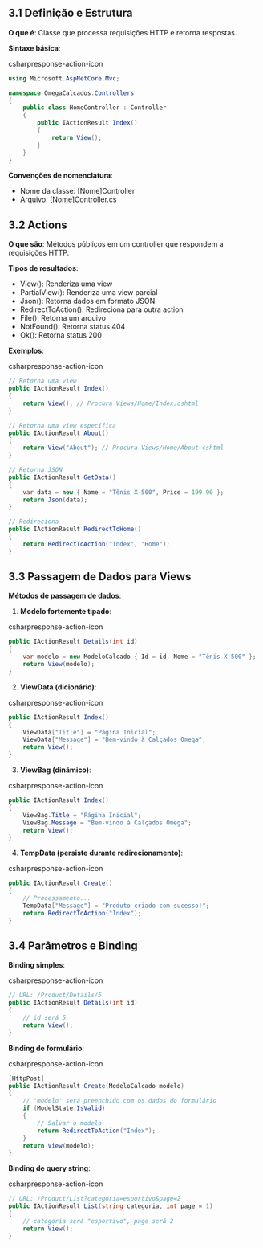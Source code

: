 ## 3.1 Definição e Estrutura

**O que é**: Classe que processa requisições HTTP e retorna respostas.

**Sintaxe básica**:

csharpresponse-action-icon

```csharp
using Microsoft.AspNetCore.Mvc;

namespace OmegaCalcados.Controllers
{
    public class HomeController : Controller
    {
        public IActionResult Index()
        {
            return View();
        }
    }
}
```

**Convenções de nomenclatura**:

- Nome da classe: [Nome]Controller
- Arquivo: [Nome]Controller.cs

## 3.2 Actions

**O que são**: Métodos públicos em um controller que respondem a requisições HTTP.

**Tipos de resultados**:

- View(): Renderiza uma view
- PartialView(): Renderiza uma view parcial
- Json(): Retorna dados em formato JSON
- RedirectToAction(): Redireciona para outra action
- File(): Retorna um arquivo
- NotFound(): Retorna status 404
- Ok(): Retorna status 200

**Exemplos**:

csharpresponse-action-icon

```csharp
// Retorna uma view
public IActionResult Index()
{
    return View(); // Procura Views/Home/Index.cshtml
}

// Retorna uma view específica
public IActionResult About()
{
    return View("About"); // Procura Views/Home/About.cshtml
}

// Retorna JSON
public IActionResult GetData()
{
    var data = new { Name = "Tênis X-500", Price = 199.90 };
    return Json(data);
}

// Redireciona
public IActionResult RedirectToHome()
{
    return RedirectToAction("Index", "Home");
}
```

## 3.3 Passagem de Dados para Views

**Métodos de passagem de dados**:

1. **Modelo fortemente tipado**:

csharpresponse-action-icon

```csharp
public IActionResult Details(int id)
{
    var modelo = new ModeloCalcado { Id = id, Nome = "Tênis X-500" };
    return View(modelo);
}
```

2. **ViewData (dicionário)**:

csharpresponse-action-icon

```csharp
public IActionResult Index()
{
    ViewData["Title"] = "Página Inicial";
    ViewData["Message"] = "Bem-vindo à Calçados Omega";
    return View();
}
```

3. **ViewBag (dinâmico)**:

csharpresponse-action-icon

```csharp
public IActionResult Index()
{
    ViewBag.Title = "Página Inicial";
    ViewBag.Message = "Bem-vindo à Calçados Omega";
    return View();
}
```

4. **TempData (persiste durante redirecionamento)**:

csharpresponse-action-icon

```csharp
public IActionResult Create()
{
    // Processamento...
    TempData["Message"] = "Produto criado com sucesso!";
    return RedirectToAction("Index");
}
```

## 3.4 Parâmetros e Binding

**Binding simples**:

csharpresponse-action-icon

```csharp
// URL: /Product/Details/5
public IActionResult Details(int id)
{
    // id será 5
    return View();
}
```

**Binding de formulário**:

csharpresponse-action-icon

```csharp
[HttpPost]
public IActionResult Create(ModeloCalcado modelo)
{
    // 'modelo' será preenchido com os dados do formulário
    if (ModelState.IsValid)
    {
        // Salvar o modelo
        return RedirectToAction("Index");
    }
    return View(modelo);
}
```

**Binding de query string**:

csharpresponse-action-icon

```csharp
// URL: /Product/List?categoria=esportivo&page=2
public IActionResult List(string categoria, int page = 1)
{
    // categoria será "esportivo", page será 2
    return View();
}
```